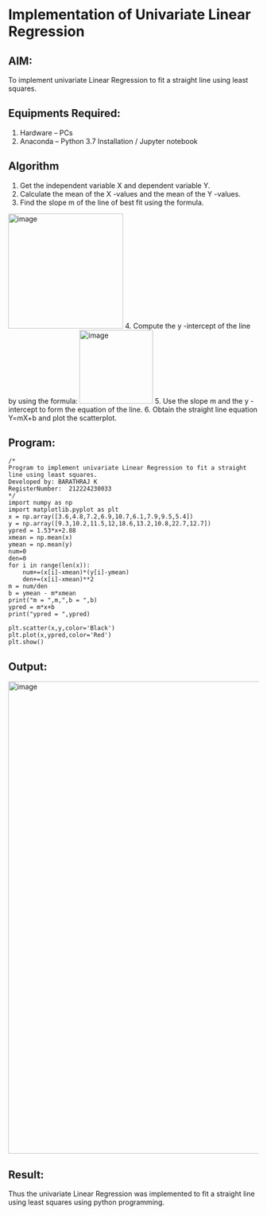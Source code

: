 # Implementation of Univariate Linear Regression
## AIM:
To implement univariate Linear Regression to fit a straight line using least squares.

## Equipments Required:
1. Hardware – PCs
2. Anaconda – Python 3.7 Installation / Jupyter notebook

## Algorithm
1. Get the independent variable X and dependent variable Y.
2. Calculate the mean of the X -values and the mean of the Y -values.
3. Find the slope m of the line of best fit using the formula. 
<img width="231" alt="image" src="https://user-images.githubusercontent.com/93026020/192078527-b3b5ee3e-992f-46c4-865b-3b7ce4ac54ad.png">
4. Compute the y -intercept of the line by using the formula:
<img width="148" alt="image" src="https://user-images.githubusercontent.com/93026020/192078545-79d70b90-7e9d-4b85-9f8b-9d7548a4c5a4.png">
5. Use the slope m and the y -intercept to form the equation of the line.
6. Obtain the straight line equation Y=mX+b and plot the scatterplot.

## Program:
```
/*
Program to implement univariate Linear Regression to fit a straight line using least squares.
Developed by: BARATHRAJ K
RegisterNumber:  212224230033
*/
import numpy as np 
import matplotlib.pyplot as plt
x = np.array([3.6,4.8,7.2,6.9,10.7,6.1,7.9,9.5,5.4])
y = np.array([9.3,10.2,11.5,12,18.6,13.2,10.8,22.7,12.7])
ypred = 1.53*x+2.88
xmean = np.mean(x)
ymean = np.mean(y)
num=0
den=0
for i in range(len(x)):
    num+=(x[i]-xmean)*(y[i]-ymean)
    den+=(x[i]-xmean)**2
m = num/den
b = ymean - m*xmean
print("m = ",m,",b = ",b)
ypred = m*x+b
print("ypred = ",ypred)

plt.scatter(x,y,color='Black')
plt.plot(x,ypred,color='Red')
plt.show()

```

## Output:
<img width="1130" height="949" alt="image" src="https://github.com/user-attachments/assets/f9e96ac8-e35d-49ab-87b1-53bc31ee4e21" />


## Result:
Thus the univariate Linear Regression was implemented to fit a straight line using least squares using python programming.
